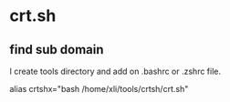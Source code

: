 # crt.sh

## find sub domain 

I create tools directory and add on .bashrc or .zshrc file.

alias crtshx="bash /home/xli/tools/crtsh/crt.sh"
